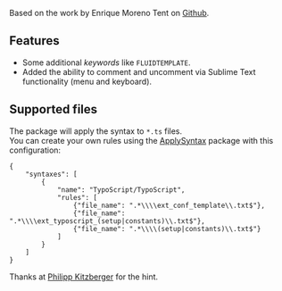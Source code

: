 Based on the work by Enrique Moreno Tent on [Github](https://github.com/search?q=typoscript&ref=opensearch).

## Features
- Some additional _keywords_ like ``FLUIDTEMPLATE``.
- Added the ability to comment and uncomment via Sublime Text functionality (menu and keyboard).

## Supported files

The package will apply the syntax to ``*.ts`` files.  
You can create your own rules using the [ApplySyntax][] package with this configuration:

    {
        "syntaxes": [
            {
                "name": "TypoScript/TypoScript",
                "rules": [
                    {"file_name": ".*\\\\ext_conf_template\\.txt$"},
                    {"file_name": ".*\\\\ext_typoscript_(setup|constants)\\.txt$"},
                    {"file_name": ".*\\\\(setup|constants)\\.txt$"}
                ]
            }
        ]
    }

Thanks at [Philipp Kitzberger][] for the hint.

[ApplySyntax]: https://github.com/facelessuser/ApplySyntax
[Philipp Kitzberger]: https://bitbucket.org/kitze
